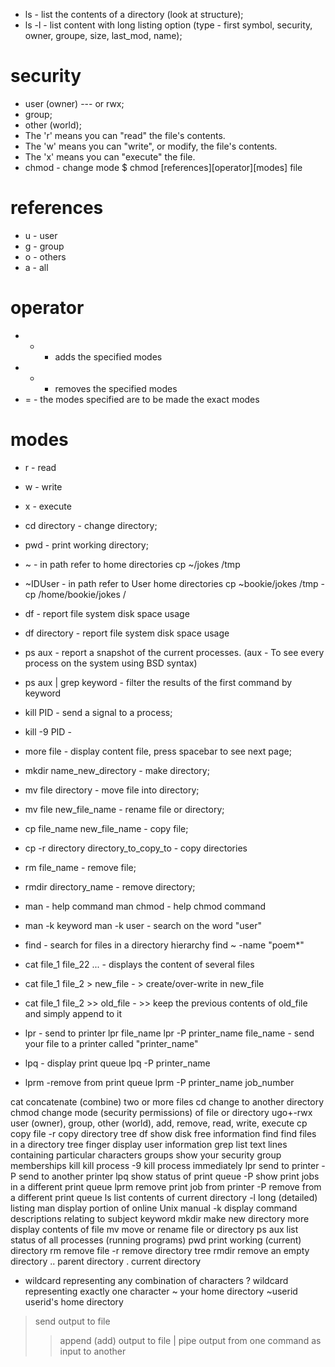 

- ls - list the contents of a directory (look at structure);
- ls -l - list content with long listing option (type - first symbol, security, owner, groupe, size, last_mod, name);
# security
- user (owner)   --- or rwx;
- group;
- other (world);
- The 'r' means you can "read" the file's contents.
- The 'w' means you can "write", or modify, the file's contents.
- The 'x' means you can "execute" the file.
- chmod - change mode
  $ chmod [references][operator][modes] file
# references
- u - user
- g - group
- o - others
- a - all
# operator
- + - adds the specified modes
- - - removes the specified modes
- = - the modes specified are to be made the exact modes
# modes
- r - read
- w - write
- x - execute


- cd directory - change directory;
- pwd - print working directory;
- ~ - in path refer to home directories
    cp ~/jokes /tmp
- ~IDUser - in path refer to User home directories
    cp ~bookie/jokes /tmp - cp /home/bookie/jokes /
- df - report file system disk space usage 
- df directory - report file system disk space usage 
- ps aux - report a snapshot of the current processes. (aux - To see every process on the system using BSD syntax)
- ps aux | grep keyword - filter the results of the first command by keyword
- kill PID - send a signal to a process;
- kill -9 PID - 

- more file - display content file, press spacebar to see next page;
- mkdir name_new_directory - make directory;
- mv file directory - move file into directory;
- mv file new_file_name - rename file or directory;
- cp file_name new_file_name - copy file;
- cp -r directory directory_to_copy_to - copy directories


- rm file_name - remove file;
- rmdir directory_name - remove directory;

- man - help command
  man chmod - help chmod command
- man -k keyword 
    man -k user - search on the word "user"
- find - search for files in a directory hierarchy
    find ~ -name "poem*"
- cat file_1 file_22 ... - displays the content of several files
- cat file_1 file_2 > new_file - > create/over-write in new_file
- cat file_1 file_2 >> old_file - >> keep the previous contents of old_file and simply append to it

- lpr - send to printer
  lpr file_name
  lpr -P printer_name file_name - send your file to a printer called "printer_name"


- lpq - display print queue
  lpq -P printer_name
- lprm -remove from print queue
  lprm -P printer_name job_number





cat	concatenate (combine) two or more files
cd	change to another directory
chmod	change mode (security permissions) of file or directory
ugo+-rwx	user (owner), group, other (world), add, remove, read, write, execute
cp	copy file
-r	copy directory tree
df	show disk free information
find	find files in a directory tree
finger	display user information
grep	list text lines containing particular characters
groups	show your security group memberships
kill	kill process
-9	kill process immediately
lpr	send to printer
-P	send to another printer
lpq	show status of print queue
-P	show print jobs in a different print queue
lprm	remove print job from printer
-P	remove from a different print queue
ls	list contents of current directory
-l	long (detailed) listing
man	display portion of online Unix manual
-k	display command descriptions relating to subject keyword
mkdir	make new directory
more	display contents of file
mv	move or rename file or directory
ps aux	list status of all processes (running programs)
pwd	print working (current) directory
rm	remove file
-r	remove directory tree
rmdir	remove an empty directory
..	parent directory
.	current directory
*	wildcard representing any combination of characters
?	wildcard representing exactly one character
~	your home directory
~userid	userid's home directory
> 	send output to file
>> 	append (add) output to file
|	pipe output from one command as input to another
